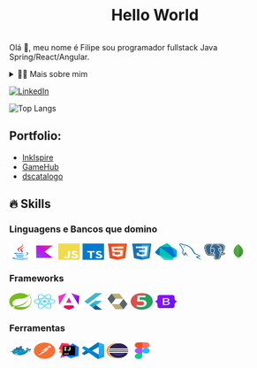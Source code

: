 <!--título-->
<div id="user-content-toc">
  <ul align="center">
    <summary><h1 style="display: inline-block">Hello World</h1></summary>
</div>

<!-- Presentation -->
<p>
  Olá 👋, meu nome é Filipe sou programador fullstack Java Spring/React/Angular.
 
</p>

<!-- Dropdown -->
<details>
  <summary>👨‍💻 Mais sobre mim</summary>

  - 💬 Como um desenvolvedor Full-stack com um ano de experiência, estou preparado para
 desempenhar um papel integral em todas as etapas do desenvolvimento de software.
 Possuo habilidades sólidas tanto na concepção da arquitetura quanto na implementação de
 APIs REST, utilizando o ecossistema Spring e aderindo a princípios como TDD (Test-Driven
 Development), padrões de projeto e boas práticas de mercado, incluindo a documentação de
 APIs.
 Tenho experiência na criação de interfaces web complexas e responsivas utilizando React,
 bem como no consumo de APIs, implementação de autenticação e aderência rigorosa aos
 designer systems. Além disso, possuo capacidade para manter e implementar novas
 funcionalidades em sistemas legados desenvolvidos com Servlet, JSP e JSF.
</details>

<!-- Links -->
[![LinkedIn](https://img.shields.io/badge/LinkedIn-0077B5?style=for-the-badge&logo=linkedin&logoColor=white)](https://www.linkedin.com/in/filipehlima/)


<!-- GithubStats -->
![Top Langs](https://github-readme-stats.vercel.app/api/top-langs/?username=fh3mrique&hide=javascript,html)

<!-- Portfolio -->
## Portfolio:
- [InkIspire](https://github.com/fh3mrique/InkInspire)
- [GameHub](https://github.com/fh3mrique/gamehub)
- [dscatalogo](https://github.com/fh3mrique/dscatalogo)
  

## 🔥 Skills
<!-- Skills: Programming Languages -->
  <div style="flex-basis: 48%;">
    <h3>Linguagens e Bancos que domino</h3>
    <img align="center" alt="java" height="30" width="40" src="https://raw.githubusercontent.com/devicons/devicon/master/icons/java/java-original.svg">
    <img align="center" alt="java" height="30" width="40" src="https://raw.githubusercontent.com/devicons/devicon/master/icons/kotlin/kotlin-original.svg">
    <img align="center" alt="Js" height="30" width="40" src="https://raw.githubusercontent.com/devicons/devicon/master/icons/javascript/javascript-plain.svg">
    <img align="center" alt="Js" height="30" width="40" src="https://raw.githubusercontent.com/devicons/devicon/master/icons/typescript/typescript-plain.svg">
    <img align="center" alt="HTML" height="30" width="40" src="https://raw.githubusercontent.com/devicons/devicon/master/icons/html5/html5-original.svg">
    <img align="center" alt="CSS" height="30" width="40" src="https://raw.githubusercontent.com/devicons/devicon/master/icons/css3/css3-original.svg">
    <img align="center" alt="mysql" height="30" width="40" src="https://raw.githubusercontent.com/devicons/devicon/master/icons/dart/dart-original.svg">
    <img align="center" alt="mysql" height="30" width="40" src="https://raw.githubusercontent.com/devicons/devicon/master/icons/mysql/mysql-original.svg">
    <img align="center" alt="mysql" height="30" width="40" src="https://raw.githubusercontent.com/devicons/devicon/master/icons/postgresql/postgresql-original.svg">
    <img align="center" alt="mysql" height="30" width="40" src="https://raw.githubusercontent.com/devicons/devicon/master/icons/mongodb/mongodb-original.svg">
  </div>
  

  
  <!-- Frameworks -->
  <div style="flex-basis: 48%;">
    <h3>Frameworks</h3>
    <img align="center" alt="mysql" height="30" width="40" src="https://raw.githubusercontent.com/devicons/devicon/master/icons/spring/spring-original.svg">
    <img align="center" alt="mysql" height="30" width="40" src="https://raw.githubusercontent.com/devicons/devicon/master/icons/react/react-original.svg">
    <img align="center" alt="mysql" height="30" width="40" src="https://raw.githubusercontent.com/devicons/devicon/master/icons/angular/angular-original.svg">
    <img align="center" alt="mysql" height="30" width="40" src="https://raw.githubusercontent.com/devicons/devicon/master/icons/flutter/flutter-original.svg">
    <img align="center" alt="mysql" height="30" width="40" src="https://raw.githubusercontent.com/devicons/devicon/master/icons/hibernate/hibernate-original.svg">
    <img align="center" alt="mysql" height="30" width="40" src="https://raw.githubusercontent.com/devicons/devicon/master/icons/junit/junit-original.svg">
    <img align="center" alt="mysql" height="30" width="40" src="https://raw.githubusercontent.com/devicons/devicon/master/icons/bootstrap/bootstrap-original.svg">
   
  </div>

  <!-- Ferramentas -->
  <div style="flex-basis: 48%;">
    <h3>Ferramentas</h3>
    <img align="center" alt="mysql" height="30" width="40" src="https://raw.githubusercontent.com/devicons/devicon/master/icons/docker/docker-original.svg">
    <img align="center" alt="mysql" height="30" width="40" src="https://raw.githubusercontent.com/devicons/devicon/master/icons/postman/postman-original.svg">
    <img align="center" alt="mysql" height="30" width="40" src="https://raw.githubusercontent.com/devicons/devicon/master/icons/intellij/intellij-original.svg">
    <img align="center" alt="mysql" height="30" width="40" src="https://raw.githubusercontent.com/devicons/devicon/master/icons/vscode/vscode-original.svg">
    <img align="center" alt="mysql" height="30" width="40" src="https://raw.githubusercontent.com/devicons/devicon/master/icons/eclipse/eclipse-original.svg">
    <img align="center" alt="mysql" height="30" width="40" src="https://raw.githubusercontent.com/devicons/devicon/master/icons/figma/figma-original.svg">
  
  </div>
